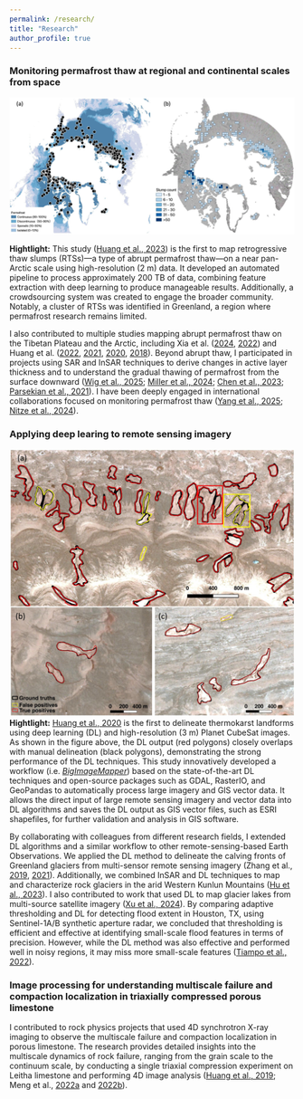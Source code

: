 ```yaml
---
permalink: /research/
title: "Research"
author_profile: true
---
```



### Monitoring permafrost thaw at regional and continental scales from space
![Figure 1](../images/thawslump_points_density_v2_trim.jpg)

**Hightlight:** 
This study ([Huang et al., 2023](https://doi.org/10.1016/j.isprsjprs.2023.10.008)) is the first to map retrogressive thaw slumps (RTSs)—a type of abrupt permafrost thaw—on a near pan-Arctic scale using high-resolution (2 m) data. It developed an automated pipeline to process approximately 200 TB of data, combining feature extraction with deep learning to produce manageable results. Additionally, a crowdsourcing system was created to engage the broader community. Notably, a cluster of RTSs was identified in Greenland, a region where permafrost research remains limited.


I also contributed to multiple studies mapping abrupt permafrost thaw on the Tibetan Plateau and the Arctic, including Xia et al. ([2024](https://doi.org/10.1029/2024gl109616), [2022](https://doi.org/10.5194/essd-14-3875-2022)) and Huang et al. ([2022](https://doi.org/10.3390/rs14122747), [2021](https://doi.org/10.1016/j.jag.2021.102399), [2020](https://doi.org/10.1016/j.rse.2019.111534), [2018](https://doi.org/10.3390/rs10122067)). Beyond abrupt thaw, I participated in projects using SAR and InSAR techniques to derive changes in active layer thickness and to understand the gradual thawing of permafrost from the surface downward ([Wig et al., 2025](https://doi.org/10.1029/2024ea003725); [Miller et al., 2024](https://doi.org/10.5194/essd-16-2605-2024); [Chen et al., 2023](https://doi.org/10.1029/2022ea002453); [Parsekian et al., 2021](https://doi.org/10.3390/rs13152876)). I have been deeply engaged in international collaborations focused on monitoring permafrost thaw ([Yang et al., 2025](https://doi.org/10.1038/s41597-025-04372-7); [Nitze et al., 2024](https://doi.org/10.1002/ppp.2249)).



### Applying deep learing to remote sensing imagery

![Figure 1](../images/zoom_in_mapped_polygons_trim.jpg)
**Hightlight:** 
[Huang et al., 2020](https://doi.org/10.1016/j.rse.2019.111534) is the first to delineate thermokarst landforms using deep learning (DL) and high-resolution (3 m) Planet CubeSat images. As shown in the figure above, the DL output (red polygons) closely overlaps with manual delineation (black polygons), demonstrating the strong performance of the DL techniques. 
This study innovatively developed a workflow (i.e. [*BigImageMapper*](https://github.com/yghlc/BigImageMapper)) based on the state-of-the-art DL techniques and open-source packages such as GDAL, RasterIO, and GeoPandas to automatically process large imagery and GIS vector data. It allows the direct input of large remote sensing imagery and vector data into DL algorithms and saves the DL output as GIS vector files, such as ESRI shapefiles, for further validation and analysis in GIS software. 


By collaborating with colleagues from different research fields, I extended DL algorithms and a similar workflow to other remote-sensing-based Earth Observations. We applied the DL method to delineate the calving fronts of Greenland glaciers from multi-sensor remote sensing imagery (Zhang et al., [2019](https://doi.org/10.5194/tc-13-1729-2019), [2021](https://doi.org/10.1016/j.rse.2020.112265)). Additionally, we combined InSAR and DL techniques to map and characterize rock glaciers in the arid Western Kunlun Mountains ([Hu et al., 2023](https://doi.org/10.1029/2023jf007206)). I also contributed to work that used DL to map glacier lakes from multi-source satellite imagery ([Xu et al., 2024](https://doi.org/10.1016/j.srs.2024.100157)). By comparing adaptive thresholding and DL for detecting flood extent in Houston, TX, using Sentinel-1A/B synthetic aperture radar, we concluded that thresholding is efficient and effective at identifying small-scale flood features in terms of precision. However, while the DL method was also effective and performed well in noisy regions, it may miss more small-scale features ([Tiampo et al., 2022](https://doi.org/10.3390/rs14092261)).




### Image processing for understanding multiscale failure and compaction localization in triaxially compressed porous limestone
I contributed to rock physics projects that used 4D synchrotron X-ray imaging to observe the multiscale failure and compaction  localization in porous limestone. The research provides detailed insights into the multiscale dynamics of rock failure, ranging from the grain scale to the continuum scale, by conducting a single triaxial compression experiment on Leitha limestone and performing 4D image analysis ([Huang et al., 2019](https://doi.org/10.1016/j.epsl.2019.115831); Meng et al., [2022a](https://doi.org/10.1016/j.jmps.2022.105160) and [2022b](https://doi.org/10.1007/978-3-031-22213-9_4)).

<!-- 
Huang, L., Baud, P., Cordonnier, B., Renard, F., Liu, L. & Wong, T. (2019). Synchrotron X-ray imaging in 4D: Multiscale failure and compaction localization in triaxially compressed porous limestone. Earth and Planetary Science Letters, 528, 115831. https://doi.org/10.1016/j.epsl.2019.115831

Meng, F., Huang, L., Baud, P. & Wong, T. (2022). Strain Localization in 4D Imaged by X-ray Computed Tomography and Digital Volume Correlation: Discrete Compaction Bands in Leitha Limestone. Journal of the Mechanics and Physics of Solids, 105160. https://doi.org/10.1016/j.jmps.2022.105160


Meng, F., Huang, L., Baud, P. & Wong, T. (2022). Spatiotemporal Evolution of Strain and Compaction Localization in Leitha Limsestone: Synchrotron Tomographic Imaging and Digital Volume Correlation. Springer Series in Geomechanics and Geoengineering, 31–40. https://doi.org/10.1007/978-3-031-22213-9_4 -->



